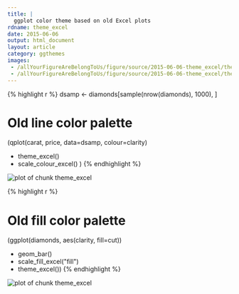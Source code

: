 ```yaml
---
title: |
  ggplot color theme based on old Excel plots
rdname: theme_excel
date: 2015-06-06
output: html_document
layout: article
category: ggthemes
images:
 - /allYourFigureAreBelongToUs/figure/source/2015-06-06-theme_excel/theme_excel-1.png
 - /allYourFigureAreBelongToUs/figure/source/2015-06-06-theme_excel/theme_excel-2.png
---
```





{% highlight r %}
dsamp <- diamonds[sample(nrow(diamonds), 1000), ]
# Old line color palette
(qplot(carat, price, data=dsamp, colour=clarity)
 + theme_excel()
 + scale_colour_excel() )
{% endhighlight %}

![plot of chunk theme_excel](/allYourFigureAreBelongToUs/figure/source/2015-06-06-theme_excel/theme_excel-1.png) 

{% highlight r %}
# Old fill color palette
(ggplot(diamonds, aes(clarity, fill=cut))
+ geom_bar()
+ scale_fill_excel("fill")
+ theme_excel())
{% endhighlight %}

![plot of chunk theme_excel](/allYourFigureAreBelongToUs/figure/source/2015-06-06-theme_excel/theme_excel-2.png) 